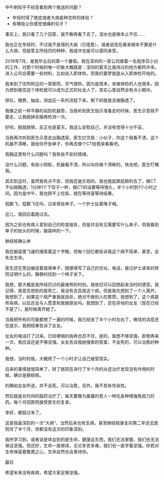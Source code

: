 中午刷知乎不经意看到两个推送的问题？

- 年轻时得了绝症或者大病是种怎样的体验？
- 有哪些让你感觉很痛的句子？

事实上，我只看了几个回答，就不敢再看下去了。泪水也是根本止不住……

我也正在年轻时，不过我不是得的大病（已痊愈），或者说现在看来根本不算是什么大病，但是答主所经历的种种，我或许也是可以感同身受。

2016年7月，是我毕业后的第一个暑假。我在深圳的一家公司做着一名程序员小白的工作，对那个时候的唯一印象大概就是：深圳的夏天比我待过的地方都热许多。进入公司会需要一些材料，比如说入职体检。而我的噩梦就是从入职体检开始的。

我来到了住所附近的一家医院，天气很热，因为是周末，来做体检的人也很多。因为想到做完这个体检就可以成为正式的社会人了，其实心里自然会有点小期许。

排队，缴费，抽血，测血压一系列流程下来，剩下的就是去做胸透了。

我像之前一样平静的站到机器旁，当我听到医生指示准备走的时候，医生示意我不要走，让我脱掉衣服再检测一次。

好呗，脱就脱嘛，反正也是夏天。我这么安慰自己，并没有觉得十分不妥。

当我再次听到医生示意走出胸透室，医生拦住我：小伙子，你这个我看不清，这个机器不清晰，我给你开张单子，你再去做个CT给我来看看吧。

我胸这里有什么问题吗？我有些不安的情绪。

没什么问题，有些小阴影，机器看不清，所以叫你做个清晰的，快去吧。医生叮嘱我。

其实到这时，虽然我有点不安，但我还是乐观的。我也就屁颠屁颠的去了。做CT不似做胸透，1分钟1个下饺子一样，做CT的话要等待很久，半个小时到1个小时之间。因为是中午，我也顾不上吃饭，就在等待室等待结果。

程鹏飞，程鹏飞在吗，过来填张单子。一个护士扯着嗓子喊。

这儿，我回应着跑过去。

因为之前也有病人拿到自己的检查报告，但是并没有见需要写什么单子。但我看到单子的抬头的时候，脑袋哄的一下。

肺结核确认单

我在脑袋里飞速的搜索着这个字眼，但每个回忆都告诉我这个病不简单，甚至，会失去生命。

医生还在旁边催促着我填单子，随便填写了自己的住址，电话，接过护士递来的转院证明什么的，静静的找到一个椅子坐下。

我想，那大概是我所经历过的最难熬的时刻。我依旧可以回想起来当时的感受。我记得，我首先想到的是死亡，我没有去百度这个病，但是我先想到了一个人离开。我想到了，如果这个病严重我就自杀，绝对不做别人的累赘。我想到了，这个病是传染病，以后还会与人愿意和我做朋友吗。我想到了，还在异地的女友（现在已经不是了），是时候离开她了。

当我把所有的可能都想了一遍的时候，我已经坐了半个小时左右了，微信的消息还在提示，我把结果告诉了女友。

女友的电话打了过来。已经哽咽的我再也忍不住，是的，我想不够坚强，即使再来一次，我应该还是不够坚强。女友告诉我她搜索的答案，不会死的，可以治愈的种种。

我想，当时的我，大概用了一个小时才让自己接受现实。

后来的事情就很简单了，转了医院在进行了半个月的炎症治疗发现没有作用的时候，确诊是肺结核。

的确如女友所说，并不会死，可以治愈，另外，我不具有传染性。

然后就是长时间的服药治疗了，每天要像为垂暮的老人一样吃各种增强免疫力的药。每个月回医院接受医生的复查。

幸好，都挺过来了。

这是我最深刻的一次“大病”，当然后来也有生病，甚至肺结核康复的第二年还去医院住了半个月，但都没有这次的印象深刻。

我所学习到，或者说是体会到的是生命，健康这东西，我们无法掌握，我们也无法保证坚强。但还好，生命一直继续，无论多苦多难，我们也一直学着坚强。你若对生命保留着敬畏之心，生命自然也会善待你。


最后

希望未来没有疾病，希望大家足够坚强。